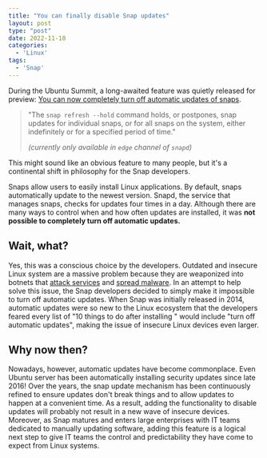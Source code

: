 ```yaml
---
title: "You can finally disable Snap updates"
layout: post
type: "post"
date: 2022-11-10
categories:
  - 'Linux'
tags:
  - 'Snap'
---
```


During the Ubuntu Summit, a long-awaited feature was quietly released for preview: [You can now completely turn off automatic updates of snaps](https://snapcraft.io/docs/keeping-snaps-up-to-date#heading--hold).

> "The `snap refresh --hold` command holds, or postpones, snap updates for individual snaps, or for all snaps on the system, either indefinitely or for a specified period of time."
>
> _(currently only available in `edge` channel of `snapd`)_

This might sound like an obvious feature to many people, but it's a continental shift in philosophy for the Snap developers.

Snaps allow users to easily install Linux applications. By default, snaps automatically update to the newest version. Snapd, the service that manages snaps, checks for updates four times in a day. Although there are many ways to control when and how often updates are installed, it was **not possible to completely turn off automatic updates.**

## Wait, what?

Yes, this was a conscious choice by the developers. Outdated and insecure Linux system are a massive problem because they are weaponized into botnets that [attack services](https://krebsonsecurity.com/2021/09/krebsonsecurity-hit-by-huge-new-iot-botnet-meris/) and [spread malware](https://en.wikipedia.org/wiki/Mirai_(malware)). In an attempt to help solve this issue, the Snap developers decided to simply make it impossible to turn off automatic updates. When Snap was initially released in 2014, automatic updates were so new to the Linux ecosystem that the developers feared every list of "10 things to do after installing _<distro>_" would include "turn off automatic updates", making the issue of insecure Linux devices even larger.

## Why now then?

Nowadays, however, automatic updates have become commonplace. Even Ubuntu server has been automatically installing security updates since late 2016! Over the years, the snap update mechanism has been continuously refined to ensure updates don't break things and to allow updates to happen at a convenient time. As a result, adding the functionality to disable updates will probably not result in a new wave of insecure devices. Moreover, as Snap matures and enters large enterprises with IT teams dedicated to manually updating software, adding this feature is a logical next step to give IT teams the control and predictability they have come to expect from Linux systems.
